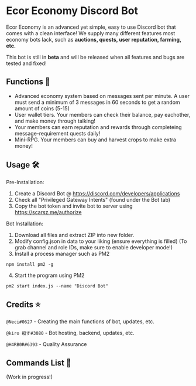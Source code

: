 # Ecor Economy Discord Bot

Ecor Economy is an advanced yet simple, easy to use Discord bot that comes with a clean interface! We supply many different features most economy bots lack, such as **auctions, quests, user reputation, farming, etc.**

This bot is still in __beta__ and will be released when all features and bugs are tested and fixed!

## Functions 🍂
- Advanced economy system based on messages sent per minute. A user must send a minimum of 3 messages in 60 seconds to get a random amount of coins (5-15)
- User wallet tiers. Your members can check their balance, pay eachother, and make money through talking!
- Your members can earn reputation and rewards through completeing message-requirement quests daily!
- Mini-RPG. Your members can buy and harvest crops to make extra money!

## Usage 🛠️
Pre-Installation: 
1. Create a Discord Bot @ https://discord.com/developers/applications
2. Check all "Privileged Gateway Intents" (found under the Bot tab)
3. Copy the bot token and invite bot to server using https://scarsz.me/authorize

Bot Installation:
1. Download all files and extract ZIP into new folder.
2. Modify config.json in data to your liking (ensure everything is filled)
(To grab channel and role IDs, make sure to enable developer mode!)
4. Install a process manager such as PM2
```
npm install pm2 -g
```
4. Start the program using PM2
```
pm2 start index.js --name "Discord Bot"
```

## Credits ⭐
`@Neci#0627` - Creating the main functions of bot, updates, etc.

`@kiro 殺す#3080` - Bot hosting, backend, updates, etc.

`@H4RB0R#6393` - Quality Assurance

## Commands List 📜
(Work in progress!)

